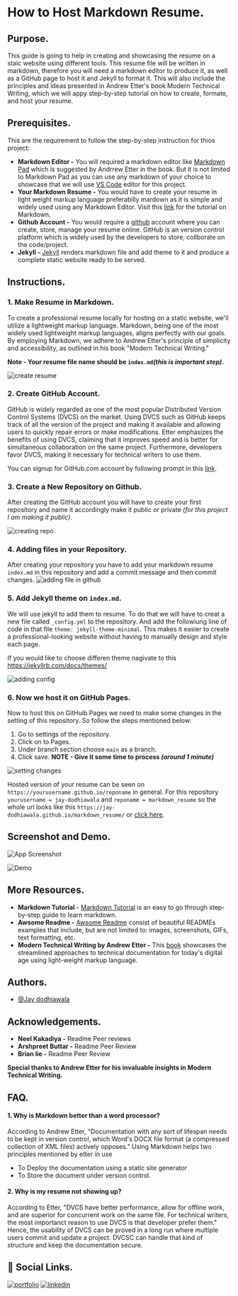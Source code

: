 # How to Host Markdown Resume.

## Purpose.

This guide is going to help in creating and showcasing the resume on a staic website using different tools. This resume file will be written in markdown, therefore you will need a markdown editor to produce it, as well as a GitHub page to host it and Jekyll to format it. This will also include the principles and ideas presented in Andrew Etter's book Modern Technical Writing, which we will appy step-by-step tutorial on how to create, formate, and host your resume.

## Prerequisites.

This are the requirement to follow the step-by-step instruction for thios project:

- **Markdown Editor -** You will required a markdown editor like [Markdown Pad](http://www.markdownpad.com/) which is suggested by Andrrew Etter in the book. But it is not limited to Markdown Pad as you can use any markdown of your choice to showcase that we will use [VS Code](https://code.visualstudio.com/) editor for this project.
- **Your Markdown Resume -** You would have to create your resume in light weight markup language preferabilly mardown as it is simple and widely used using any Markdown Editor. Visit this [link](https://www.markdowntutorial.com/) for the tutorial on Markdown.
- **Github Account -** You would require a [github](https://github.com/?ef_id=_k_EAIaIQobChMIn7L4t9LjhAMVvYzCCB0ZnwBEEAAYASAAEgL85PD_BwE_k_&OCID=AIDcmmli8vlwie_SEM__k_EAIaIQobChMIn7L4t9LjhAMVvYzCCB0ZnwBEEAAYASAAEgL85PD_BwE_k_&gad_source=1&gclid=EAIaIQobChMIn7L4t9LjhAMVvYzCCB0ZnwBEEAAYASAAEgL85PD_BwE) account where you can create, store, manage your resume online. GitHub is an version control platform which is widely used by the developers to store, collborate on the code/project.
- **Jekyll -** [Jekyll](https://jekyllrb.com/) renders markdown file and add theme to it and produce a complete static website ready to be served.

## Instructions.

### 1. Make Resume in Markdown.

To create a professional resume locally for hosting on a static website, we'll utilize a lightweight markup language. Markdown, being one of the most widely used lightweight markup languages, aligns perfectly with our goals. By employing Markdown, we adhere to Andrew Etter's principle of simplicity and accessibility, as outlined in his book "Modern Technical Writing."

**Note - Your resume file name should be `index.md`_(this is important step)_.**

![create resume](./media/resume_intro.gif)

<!-- ### 2. Install Git
Install [Git](https://git-scm.com/) on your computer, as it offers superior performance and is widely favored by technical writers as a distributed version control system (DVCS). -->

### 2. Create GitHub Account.

GitHub is widely regarded as one of the most popular Distributed Version Control Systems (DVCS) on the market. Using DVCS such as GitHub keeps track of all the version of the project and making it available and allowing users to quickly repair errors or make modifications. Etter emphasizes the benefits of using DVCS, claiming that it improves speed and is better for simultaneous collaboration on the same project. Furthermore, developers favor DVCS, making it necessary for technical writers to use them.

You can signup for GitHub.com account by following prompt in this [link](https://github.com/).

### 3. Create a New Repository on Github.

After creating the GitHub account you will have to create your first repository and name it accordingly make it public or private _(for this project I am making it public)_.

![creating repo](./media/create_repo.gif)

### 4. Adding files in your Repository.

After creating your repository you have to add your markdown resume `index.md` in this repository and add a commit message and then commit changes.
![adding file in github](./media/adding_file.gif)

### 5. Add Jekyll theme on `index.md`.

We will use jekyll to add them to resume. To do that we will have to creat a new file called `_config.yml` to the repository. And add the followiung line of code in that file `theme: jekyll-theme-minimal`. This makes it easier to create a professional-looking website without having to manually design and style each page.

If you would like to choose differen theme nagivate to this https://jekyllrb.com/docs/themes/

![adding config](./media/add_config.gif)

### 6. Now we host it on GitHub Pages.

Now to host this on GitHuib Pages we need to make some changes in the setting of this repository. So follow the steps mentioned below:

1. Go to settings of the repository.
2. Click on to Pages.
3. Under branch section choose `main` as a branch.
4. Click save.
   **NOTE - Give it some time to process _(around 1 minute)_**

![setting changes](./media/settings_changes.gif)

Hosted version of your resume can be seen on `https://yourusername.github.io/reponame` in general. For this repository `yourusername = jay-dodhiawala` and `reponame = markdown_resume` so the whole url looks like this `https://jay-dodhiawala.github.io/markdown_resume/` or [click here](https://jay-dodhiawala.github.io/markdown_resume/).

## Screenshot and Demo.

![App Screenshot](./ss.png)

![Demo](./media/hosted_version.gif)

## More Resources.

- **Markdown Tutorial -** [Markdown Tutorial](https://www.markdowntutorial.com/) is an easy to go through step-by-step guide to learn markdown.
- **Awsome Readme -** [Awsome Readme](https://github.com/matiassingers/awesome-readme) consist of beautiful READMEs examples that include, but are not limited to: images, screenshots, GIFs, text formatting, etc.
- **Modern Technical Writing by Andrew Etter -** This [book](https://www.amazon.ca/Modern-Technical-Writing-Introduction-Documentation-ebook/dp/B01A2QL9SS/ref=sr_1_1?dib=eyJ2IjoiMSJ9.h9LxOHmOAnlvUGYcvhTL4ClLhGKIJwiB_lxBPHU2x73a8KJVgRGqGjZZRm669cJwejA3DmqH8TxsB9nuVGltxUgzowQdjpfpBHlx7yCEiJji_YKyzLPICWhwmpc76_eOwcn8jPEcHI8b6suuUzhHVEY0CJI8khrWw9xhUnC5qTZv1Gx30ODfAGUcJ4pk7DCkPPhFwBCRLtNrPmmXVGpYdmZfyagM61QIlXvxQUOo9R9sfq1Ahtpt33dTvdkMLZ17nxs4MAJ1E8VTXIl13nzoF3hiUvWCtfN5cxv990dBZsg.Umk8Pn_0fgn6ghXjAFLY8hGkJKEW9m-GSpWnW1GY0ik&dib_tag=se&hvadid=671272763676&hvdev=c&hvlocphy=9001212&hvnetw=g&hvqmt=e&hvrand=7483445791036939457&hvtargid=kwd-316052970931&hydadcr=22459_13497880&keywords=modern+technical+writing&qid=1709844831&sr=8-1) showcases the streamlined approaches to technical documentation for today's digital age using light-weight markup language.

## Authors.

- [@Jay dodhiawala](https://github.com/Jay-Dodhiawala)

## Acknowledgements.

- **Neel Kakadiya -** Readme Peer reviews
- **Arshpreet Buttar -** Readme Peer Review
- **Brian lie -** Readme Peer Review

**Special thanks to Andrew Etter for his invaluable insights in Modern Technical Writing.**

## FAQ.

#### 1. Why is Markdown better than a word processor?

According to Andrew Etter, "Documentation with any sort of lifespan needs to be kept in version control, which Word's DOCX file format (a compressed collection of XML files) actively opposes." Using Markdown helps two principles mentioned by etter in use

- To Deploy the documentation using a static site generator
- To Store the document under version control.

#### 2. Why is my resume not showing up?

According to Etter, "DVCS have better performance, allow for offline work, and are superior for concurrent work on the same file. For technical writers, the most importanct reason to use DVCS is that developer prefer them." Hence, the usability of DVCS can be proved in a long run where multiple users commit and update a project. DVCSC can handle that kind of structure and keep the documentation secure.

## 🔗 Social Links.

[![portfolio](https://img.shields.io/badge/my_email_@-000?style=for-the-badge&logo=ko-fi&logoColor=white)](mailto:jaydodhiawala.work@gmail.com)
[![linkedin](https://img.shields.io/badge/linkedin-0A66C2?style=for-the-badge&logo=linkedin&logoColor=white)](https://linkedin.com/in/jaydodhiawala)
